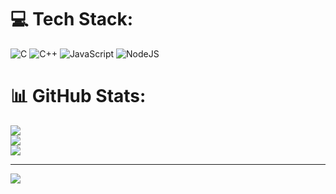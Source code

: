 
# 💻 Tech Stack:
![C](https://img.shields.io/badge/c-%2300599C.svg?style=for-the-badge&logo=c&logoColor=white) ![C++](https://img.shields.io/badge/c++-%2300599C.svg?style=for-the-badge&logo=c%2B%2B&logoColor=white) ![JavaScript](https://img.shields.io/badge/javascript-%23323330.svg?style=for-the-badge&logo=javascript&logoColor=%23F7DF1E) ![NodeJS](https://img.shields.io/badge/node.js-6DA55F?style=for-the-badge&logo=node.js&logoColor=white)
# 📊 GitHub Stats:
![](https://github-readme-stats.vercel.app/api?username=AqielSyafiq&theme=dark&hide_border=false&include_all_commits=true&count_private=false)<br/>
![](https://nirzak-streak-stats.vercel.app/?user=AqielSyafiq&theme=dark&hide_border=false)<br/>
![](https://github-readme-stats.vercel.app/api/top-langs/?username=AqielSyafiq&theme=dark&hide_border=false&include_all_commits=true&count_private=false&layout=compact)

---
[![](https://visitcount.itsvg.in/api?id=AqielSyafiq&icon=0&color=0)](https://visitcount.itsvg.in)

<!-- Proudly created with GPRM ( https://gprm.itsvg.in ) -->
